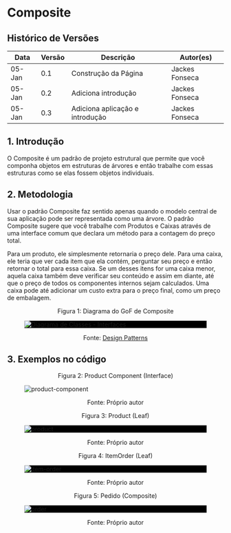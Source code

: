 # Composite

## Histórico de Versões

| Data   | Versão | Descrição                       | Autor(es)      |
| ------ | ------ | ------------------------------- | -------------- |
| 05-Jan | 0.1    | Construção da Página            | Jackes Fonseca |
| 05-Jan | 0.2    | Adiciona introdução             | Jackes Fonseca |
| 05-Jan | 0.3    | Adiciona aplicação e introdução | Jackes Fonseca |

## 1. Introdução

O Composite é um padrão de projeto estrutural que permite que você componha objetos em estruturas de árvores e então trabalhe com essas estruturas como se elas fossem objetos individuais.

## 2. Metodologia

Usar o padrão Composite faz sentido apenas quando o modelo central de sua aplicação pode ser representada como uma árvore. O padrão Composite sugere que você trabalhe com Produtos e Caixas através de uma interface comum que declara um método para a contagem do preço total.

Para um produto, ele simplesmente retornaria o preço dele. Para uma caixa, ele teria que ver cada item que ela contém, perguntar seu preço e então retornar o total para essa caixa. Se um desses itens for uma caixa menor, aquela caixa também deve verificar seu conteúdo e assim em diante, até que o preço de todos os componentes internos sejam calculados. Uma caixa pode até adicionar um custo extra para o preço final, como um preço de embalagem.

<figure>
  <figcaption style="text-align: center !important">
    Figura 1: Diagrama do GoF de Composite
  </figcaption>

  <div style="background-color:#000">

  ![Diagrama de Classes - Interfaces](https://user-images.githubusercontent.com/53023400/210824670-121c6f87-b86f-4e03-986f-d0d3561e1d90.png)

  </div>

  <figcaption style="text-align: center !important">
    Fonte: <a href="https://refactoring.guru/pt-br/design-patterns/composite">Design Patterns</a>
  </figcaption>
</figure>

## 3. Exemplos no código

<figure>
  <figcaption style="text-align: center !important">
    Figura 2: Product Component (Interface)
  </figcaption>

  ![product-component](https://user-images.githubusercontent.com/53023400/210824976-6945254d-7c41-468e-877b-32f01277dee4.png)

  <figcaption style="text-align: center !important">
    Fonte: Próprio autor
  </figcaption>
</figure>

<figure>
  <figcaption style="text-align: center !important">
    Figura 3: Product (Leaf)
  </figcaption>

  <div style="background-color:#000">

  ![product](https://user-images.githubusercontent.com/53023400/210825985-ddbed8fa-0ef1-47b3-b895-43fea66234b6.png)

  </div>

  <figcaption style="text-align: center !important">
    Fonte: Próprio autor
  </figcaption>
</figure>


<figure>
  <figcaption style="text-align: center !important">
    Figura 4: ItemOrder (Leaf)
  </figcaption>

  <div style="background-color:#000">

  
![item-order](https://user-images.githubusercontent.com/53023400/210826226-5f518d99-53a5-4749-9063-91945c461cbb.png)

  </div>

  <figcaption style="text-align: center !important">
    Fonte: Próprio autor
  </figcaption>
</figure>

<figure>
  <figcaption style="text-align: center !important">
    Figura 5: Pedido (Composite)
  </figcaption>

  <div style="background-color:#000">

  ![order](https://user-images.githubusercontent.com/53023400/210826789-02ae71a6-ab05-4b24-8ae2-d92985464217.png)

  </div>

  <figcaption style="text-align: center !important">
    Fonte: Próprio autor
  </figcaption>
</figure>
